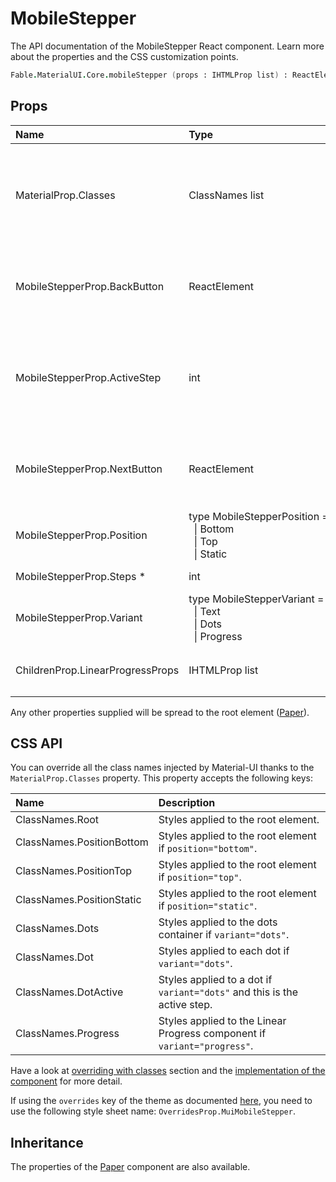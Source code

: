 # MobileStepper

<p class="description">The API documentation of the MobileStepper React component. Learn more about the properties and the CSS customization points.</p>

```fsharp
Fable.MaterialUI.Core.mobileStepper (props : IHTMLProp list) : ReactElement
```



## Props

| Name | Type | Default | Description |
|:-----|:-----|:--------|:------------|
| <span class="prop-name">MaterialProp.Classes</span> | <span class="prop-type">ClassNames list</span> |   | Override or extend the styles applied to the component.  See CSS API below for more details.  |
| <span class="prop-name">MobileStepperProp.BackButton</span> | <span class="prop-type">ReactElement</span> |   | A back button element. For instance, it can be be a `Button` or a `IconButton`. |
| <span class="prop-name">MobileStepperProp.ActiveStep</span> | <span class="prop-type">int</span> | <span class="prop-default">0</span> | Set the active step (zero based index). Defines which dot is highlighted when the variant is `Dots`. |
| <span class="prop-name">MobileStepperProp.NextButton</span> | <span class="prop-type">ReactElement</span> |   | A next button element. For instance, it can be be a `Button` or a `IconButton`. |
| <span class="prop-name">MobileStepperProp.Position</span> | <span class="prop-type">type&nbsp;MobileStepperPosition&nbsp;=<br>&nbsp;&nbsp;&#124;&nbsp;Bottom<br>&nbsp;&nbsp;&#124;&nbsp;Top<br>&nbsp;&nbsp;&#124;&nbsp;Static<br></span> | <span class="prop-default">MobileStepperPosition.Bottom</span> | Set the positioning type. |
| <span class="prop-name required">MobileStepperProp.Steps *</span> | <span class="prop-type">int</span> |   | The total steps. |
| <span class="prop-name">MobileStepperProp.Variant</span> | <span class="prop-type">type&nbsp;MobileStepperVariant&nbsp;=<br>&nbsp;&nbsp;&#124;&nbsp;Text<br>&nbsp;&nbsp;&#124;&nbsp;Dots<br>&nbsp;&nbsp;&#124;&nbsp;Progress<br></span> | <span class="prop-default">MobileStepperVariant.Dots</span> | The variant to use. |
| <span class="prop-name">ChildrenProp.LinearProgressProps</span> | <span class="prop-type">IHTMLProp list</span> |   | Properties applied to the `LinearProgress` element. |

Any other properties supplied will be spread to the root element ([Paper](#/api/paper)).

## CSS API

You can override all the class names injected by Material-UI thanks to the `MaterialProp.Classes` property.
This property accepts the following keys:


| Name | Description |
|:-----|:------------|
| <span class="prop-name">ClassNames.Root</span> | Styles applied to the root element.
| <span class="prop-name">ClassNames.PositionBottom</span> | Styles applied to the root element if `position="bottom"`.
| <span class="prop-name">ClassNames.PositionTop</span> | Styles applied to the root element if `position="top"`.
| <span class="prop-name">ClassNames.PositionStatic</span> | Styles applied to the root element if `position="static"`.
| <span class="prop-name">ClassNames.Dots</span> | Styles applied to the dots container if `variant="dots"`.
| <span class="prop-name">ClassNames.Dot</span> | Styles applied to each dot if `variant="dots"`.
| <span class="prop-name">ClassNames.DotActive</span> | Styles applied to a dot if `variant="dots"` and this is the active step.
| <span class="prop-name">ClassNames.Progress</span> | Styles applied to the Linear Progress component if `variant="progress"`.

Have a look at [overriding with classes](#/customization/overrides) section
and the [implementation of the component](https://github.com/mui-org/material-ui/tree/master/packages/material-ui/src/MobileStepper/MobileStepper.js)
for more detail.

If using the `overrides` key of the theme as documented
[here](#/customization/themes),
you need to use the following style sheet name: `OverridesProp.MuiMobileStepper`.

## Inheritance

The properties of the [Paper](#/api/paper) component are also available.
<!-- You can take advantage of this behavior to [target nested components](/guides/api/#spread). -->

<!--## Demos-->

<!--- [Steppers](/demos/steppers/)-->

